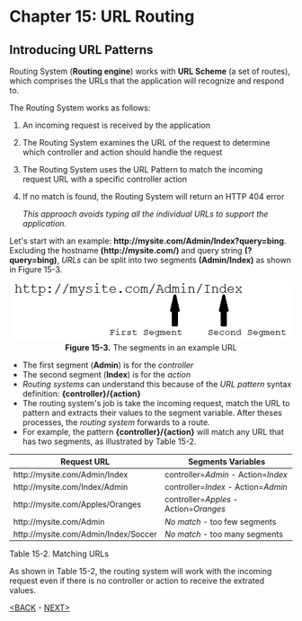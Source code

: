 # Chapter 15: URL Routing

## Introducing URL Patterns
Routing System (**Routing engine**) works with **URL Scheme** (a set of routes), which comprises the URLs that the application will recognize and respond to.

The Routing System works as follows:
1. An incoming request is received by the application
2. The Routing System examines the URL of the request to determine which controller and action should handle the request
3. The Routing System uses the URL Pattern to match the incoming request URL with a specific controller action
4. If no match is found, the Routing System will return an HTTP 404 error

    *This approach avoids typing all the individual URLs to support the application.*

Let's start with an example: **http<nolink>://mysite.com/Admin/Index?query=bing**. Excluding the hostname **(http<nolink>://mysite.com/)** and query string **(?query=bing)**, *URLs* can be split into two segments **(Admin/Index)** as shown in Figure 15-3.
    
<p align="center">
    <img src="ch15-Pictures/Figure 15-3.png" /><br />
    <b>Figure 15-3.</b> The segments in an example URL
</p>  

* The first segment (**Admin**) is for the *controller*
* The second segment (**Index**) is for the *action*
* *Routing systems* can understand this because of the *URL pattern* syntax definition: **{controller}/{action}**
* The routing system's job is take the incoming request, match the URL to pattern and extracts their values to the segment variable. After theses processes, the *routing system* forwards to a route.
* For example, the pattern **{controller}/{action}** will match any URL that has two segments, as illustrated by Table 15-2.  

Request URL|Segments Variables
---------|--------
http<noLink>://mysite.com/Admin/Index | controller=*Admin* - Action=*Index*
http<noLink>://mysite.com/Index/Admin | controller=*Index* - Action=*Admin*
http<noLink>://mysite.com/Apples/Oranges | controller=*Apples* - Action=*Oranges*
http<noLink>://mysite.com/Admin | *No match* - too few segments
http<noLink>://mysite.com/Admin/Index/Soccer | *No match* - too many segments

Table 15-2. Matching URLs

As shown in Table 15-2, the routing system will work with the incoming request even if there is no controller or action to receive the extrated values.

[<BACK](aa-preparing-the-example-project.md) - [NEXT>](dd-creating-and-registering-a-simple-route.md)

<!--
> SUMMARRY AND UPDATE ==========================
.
> CONTENTS =====================================
# Chapter 15: URL Routing
## Introducing URL Patterns 
.
> GITHUB =====================================
https://github.com/deyran/asp-dot-net-training/blob/main/pro-asp-net-mvc/chapter-15/bb-introducing-url-patterns.md
.
> # ==========================================
#DotNet #csharp #csharpdotnet #dotnetcore #csharpdeveloper #dotnetdevelopers #aspnetcore #ASPNET #aspdotnet #IT #developer #TI #tecnologia #DevOps #desenvolvedor #programador #software #homeoffice #dev #tecnologiadainformacao #devs #code #programacao #programação #tecnologiadainformação #sistemasdeinformação #engenhariadesoftware #GitHub #ASPNETMVC #ASPNET #MVC #core #MVC #route #urlroute #urlroting #urlpatterns #RoutingSystem
-->
